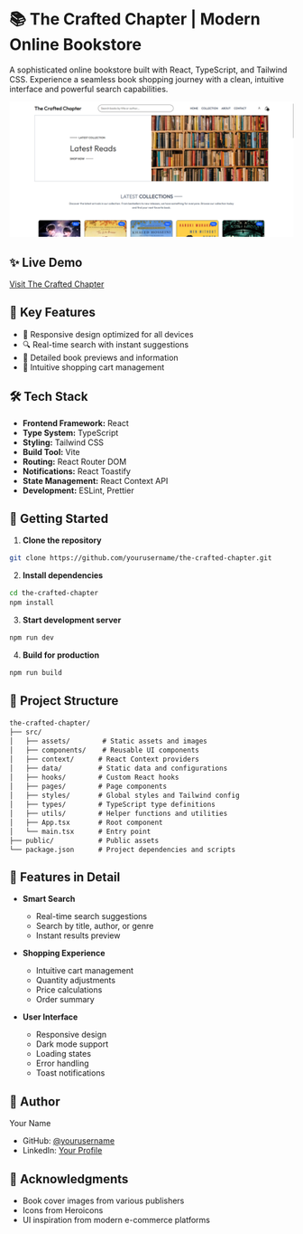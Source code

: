 # 📚 The Crafted Chapter | Modern Online Bookstore

A sophisticated online bookstore built with React, TypeScript, and Tailwind CSS. Experience a seamless book shopping journey with a clean, intuitive interface and powerful search capabilities.

![The Crafted Chapter Banner](public/banner.png)

## ✨ Live Demo

[Visit The Crafted Chapter](https://the-crafted-chapter.vercel.app)

## 🎯 Key Features

- 📱 Responsive design optimized for all devices
- 🔍 Real-time search with instant suggestions
- 📖 Detailed book previews and information
- 🛒 Intuitive shopping cart management


## 🛠️ Tech Stack

- **Frontend Framework:** React 
- **Type System:** TypeScript
- **Styling:** Tailwind CSS 
- **Build Tool:** Vite 
- **Routing:** React Router DOM 
- **Notifications:** React Toastify
- **State Management:** React Context API
- **Development:** ESLint, Prettier

## 🚀 Getting Started

1. **Clone the repository**
```bash
git clone https://github.com/yourusername/the-crafted-chapter.git
```

2. **Install dependencies**
```bash
cd the-crafted-chapter
npm install
```

3. **Start development server**
```bash
npm run dev
```

4. **Build for production**
```bash
npm run build
```

## 📂 Project Structure

```
the-crafted-chapter/
├── src/
│   ├── assets/        # Static assets and images
│   ├── components/    # Reusable UI components
│   ├── context/      # React Context providers
│   ├── data/         # Static data and configurations
│   ├── hooks/        # Custom React hooks
│   ├── pages/        # Page components
│   ├── styles/       # Global styles and Tailwind config
│   ├── types/        # TypeScript type definitions
│   ├── utils/        # Helper functions and utilities
│   ├── App.tsx       # Root component
│   └── main.tsx      # Entry point
├── public/           # Public assets
└── package.json      # Project dependencies and scripts
```

## 📱 Features in Detail

- **Smart Search**
  - Real-time search suggestions
  - Search by title, author, or genre
  - Instant results preview

- **Shopping Experience**
  - Intuitive cart management
  - Quantity adjustments
  - Price calculations
  - Order summary

- **User Interface**
  - Responsive design
  - Dark mode support
  - Loading states
  - Error handling
  - Toast notifications

## 👤 Author

Your Name
- GitHub: [@yourusername](https://github.com/PerfAct-Flip)
- LinkedIn: [Your Profile](https://linkedin.com/in/soham-sinha-pf)

## 🙏 Acknowledgments

- Book cover images from various publishers
- Icons from Heroicons
- UI inspiration from modern e-commerce platforms


